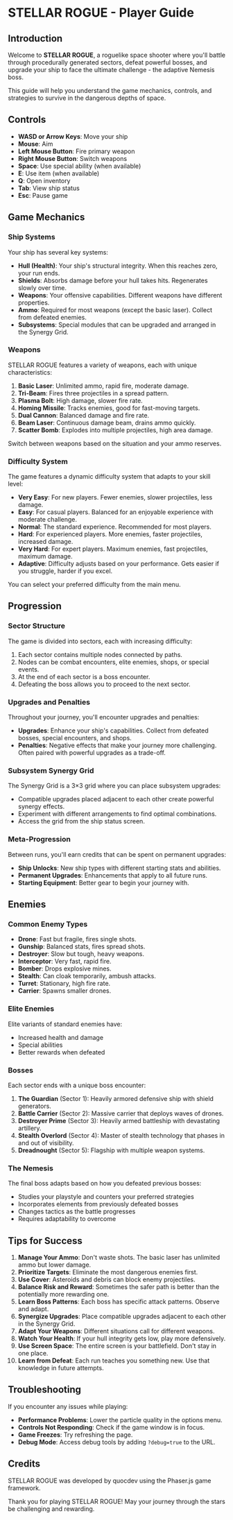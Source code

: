 # STELLAR ROGUE - Player Guide

## Introduction

Welcome to **STELLAR ROGUE**, a roguelike space shooter where you'll battle through procedurally generated sectors, defeat powerful bosses, and upgrade your ship to face the ultimate challenge - the adaptive Nemesis boss.

This guide will help you understand the game mechanics, controls, and strategies to survive in the dangerous depths of space.

## Controls

- **WASD or Arrow Keys**: Move your ship
- **Mouse**: Aim
- **Left Mouse Button**: Fire primary weapon
- **Right Mouse Button**: Switch weapons
- **Space**: Use special ability (when available)
- **E**: Use item (when available)
- **Q**: Open inventory
- **Tab**: View ship status
- **Esc**: Pause game

## Game Mechanics

### Ship Systems

Your ship has several key systems:

- **Hull (Health)**: Your ship's structural integrity. When this reaches zero, your run ends.
- **Shields**: Absorbs damage before your hull takes hits. Regenerates slowly over time.
- **Weapons**: Your offensive capabilities. Different weapons have different properties.
- **Ammo**: Required for most weapons (except the basic laser). Collect from defeated enemies.
- **Subsystems**: Special modules that can be upgraded and arranged in the Synergy Grid.

### Weapons

STELLAR ROGUE features a variety of weapons, each with unique characteristics:

1. **Basic Laser**: Unlimited ammo, rapid fire, moderate damage.
2. **Tri-Beam**: Fires three projectiles in a spread pattern.
3. **Plasma Bolt**: High damage, slower fire rate.
4. **Homing Missile**: Tracks enemies, good for fast-moving targets.
5. **Dual Cannon**: Balanced damage and fire rate.
6. **Beam Laser**: Continuous damage beam, drains ammo quickly.
7. **Scatter Bomb**: Explodes into multiple projectiles, high area damage.

Switch between weapons based on the situation and your ammo reserves.

### Difficulty System

The game features a dynamic difficulty system that adapts to your skill level:

- **Very Easy**: For new players. Fewer enemies, slower projectiles, less damage.
- **Easy**: For casual players. Balanced for an enjoyable experience with moderate challenge.
- **Normal**: The standard experience. Recommended for most players.
- **Hard**: For experienced players. More enemies, faster projectiles, increased damage.
- **Very Hard**: For expert players. Maximum enemies, fast projectiles, maximum damage.
- **Adaptive**: Difficulty adjusts based on your performance. Gets easier if you struggle, harder if you excel.

You can select your preferred difficulty from the main menu.

## Progression

### Sector Structure

The game is divided into sectors, each with increasing difficulty:

1. Each sector contains multiple nodes connected by paths.
2. Nodes can be combat encounters, elite enemies, shops, or special events.
3. At the end of each sector is a boss encounter.
4. Defeating the boss allows you to proceed to the next sector.

### Upgrades and Penalties

Throughout your journey, you'll encounter upgrades and penalties:

- **Upgrades**: Enhance your ship's capabilities. Collect from defeated bosses, special encounters, and shops.
- **Penalties**: Negative effects that make your journey more challenging. Often paired with powerful upgrades as a trade-off.

### Subsystem Synergy Grid

The Synergy Grid is a 3×3 grid where you can place subsystem upgrades:

- Compatible upgrades placed adjacent to each other create powerful synergy effects.
- Experiment with different arrangements to find optimal combinations.
- Access the grid from the ship status screen.

### Meta-Progression

Between runs, you'll earn credits that can be spent on permanent upgrades:

- **Ship Unlocks**: New ship types with different starting stats and abilities.
- **Permanent Upgrades**: Enhancements that apply to all future runs.
- **Starting Equipment**: Better gear to begin your journey with.

## Enemies

### Common Enemy Types

- **Drone**: Fast but fragile, fires single shots.
- **Gunship**: Balanced stats, fires spread shots.
- **Destroyer**: Slow but tough, heavy weapons.
- **Interceptor**: Very fast, rapid fire.
- **Bomber**: Drops explosive mines.
- **Stealth**: Can cloak temporarily, ambush attacks.
- **Turret**: Stationary, high fire rate.
- **Carrier**: Spawns smaller drones.

### Elite Enemies

Elite variants of standard enemies have:
- Increased health and damage
- Special abilities
- Better rewards when defeated

### Bosses

Each sector ends with a unique boss encounter:

1. **The Guardian** (Sector 1): Heavily armored defensive ship with shield generators.
2. **Battle Carrier** (Sector 2): Massive carrier that deploys waves of drones.
3. **Destroyer Prime** (Sector 3): Heavily armed battleship with devastating artillery.
4. **Stealth Overlord** (Sector 4): Master of stealth technology that phases in and out of visibility.
5. **Dreadnought** (Sector 5): Flagship with multiple weapon systems.

### The Nemesis

The final boss adapts based on how you defeated previous bosses:

- Studies your playstyle and counters your preferred strategies
- Incorporates elements from previously defeated bosses
- Changes tactics as the battle progresses
- Requires adaptability to overcome

## Tips for Success

1. **Manage Your Ammo**: Don't waste shots. The basic laser has unlimited ammo but lower damage.
2. **Prioritize Targets**: Eliminate the most dangerous enemies first.
3. **Use Cover**: Asteroids and debris can block enemy projectiles.
4. **Balance Risk and Reward**: Sometimes the safer path is better than the potentially more rewarding one.
5. **Learn Boss Patterns**: Each boss has specific attack patterns. Observe and adapt.
6. **Synergize Upgrades**: Place compatible upgrades adjacent to each other in the Synergy Grid.
7. **Adapt Your Weapons**: Different situations call for different weapons.
8. **Watch Your Health**: If your hull integrity gets low, play more defensively.
9. **Use Screen Space**: The entire screen is your battlefield. Don't stay in one place.
10. **Learn from Defeat**: Each run teaches you something new. Use that knowledge in future attempts.

## Troubleshooting

If you encounter any issues while playing:

- **Performance Problems**: Lower the particle quality in the options menu.
- **Controls Not Responding**: Check if the game window is in focus.
- **Game Freezes**: Try refreshing the page.
- **Debug Mode**: Access debug tools by adding `?debug=true` to the URL.

## Credits

STELLAR ROGUE was developed by quocdev using the Phaser.js game framework.

Thank you for playing STELLAR ROGUE! May your journey through the stars be challenging and rewarding.
